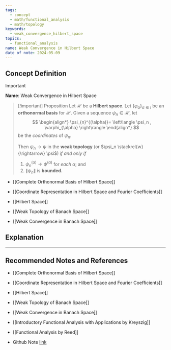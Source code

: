 ```yaml
---
tags:
  - concept
  - math/functional_analysis
  - math/topology
keywords:
  - weak_convergence_hilbert_space
topics:
  - functional_analysis
name: Weak Convergence in Hilbert Space
date of note: 2024-05-09
---
```


## Concept Definition

>[!important]
>**Name**:  Weak Convergence in Hilbert Space


>[!important] Proposition
>Let $\mathcal{H}$ be a **Hilbert space**. Let $\{\varphi_{\alpha}\}_{\alpha \in I}$ be an **orthonormal basis** for $\mathcal{H}$. Given a sequence $\psi_{n} \in \mathcal{H}$, let 
>$$
> \begin{align*}
> \psi_{n}^{(\alpha)}= \left\langle \psi_n , \varphi_{\alpha} \right\rangle 
> \end{align*}
>$$ 
>be the *coordinates* of $\psi_n$. 
>
>Then $\psi_n \rightarrow \psi$  in the **weak topology** (or  $\psi_n \stackrel{w}{\rightarrow} \psi$) *if and only if*
> 
> 1. $\psi_{n}^{(\alpha)} \rightarrow \psi^{(\alpha)}$ for *each $\alpha$*; and
> 2. $\lVert \psi_n \rVert$ is **bounded.**


- [[Complete Orthonormal Basis of Hilbert Space]]
- [[Coordinate Representation in Hilbert Space and Fourier Coefficients]]
- [[Hilbert Space]]

- [[Weak Topology of Banach Space]]
- [[Weak Convergence in Banach Space]]

## Explanation











-----------
##  Recommended Notes and References

- [[Complete Orthonormal Basis of Hilbert Space]]
- [[Coordinate Representation in Hilbert Space and Fourier Coefficients]]
- [[Hilbert Space]]

- [[Weak Topology of Banach Space]]
- [[Weak Convergence in Banach Space]]


- [[Introductory Functional Analysis with Applications by Kreyszig]]
- [[Functional Analysis by Reed]]

- Github Note [link](https://github.com/TianpeiLuke/SelfStudyNotes/tree/master/self-study/probability_and_measure_theory)


